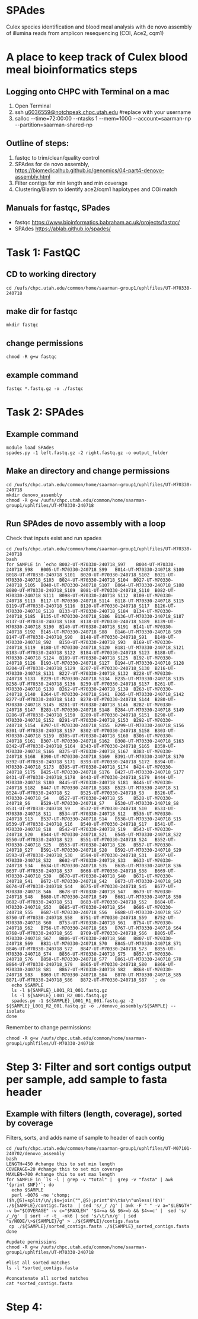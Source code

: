 # SPAdes
Culex species identification and blood meal analysis with de novo assembly of illumina reads from amplicon resequencing (COI, Ace2, cqm1)

# A place to keep track of Culex blood meal bioinformatics steps

## Logging onto CHPC with Terminal on a mac
1. Open Terminal
2. ssh u6036559@notchpeak.chpc.utah.edu        #replace with your username
3. salloc --time=72:00:00 --ntasks 1 --mem=100G --account=saarman-np --partition=saarman-shared-np

## Outline of steps:
1. fastqc to trim/clean/quality control
2. SPAdes for de novo assembly, https://biomedicalhub.github.io/genomics/04-part4-denovo-assembly.html
3. Filter contigs for min length and min coverage
4. Clustering/Blastn to identify ace2/cqm1 haplotypes and COi match

## Manuals for fastqc, SPades 
 - fastqc https://www.bioinformatics.babraham.ac.uk/projects/fastqc/
 - SPAdes https://ablab.github.io/spades/ 

# Task 1: FastQC
## CD to working directory
```
cd /uufs/chpc.utah.edu/common/home/saarman-group1/uphlfiles/UT-M70330-240718
```

## make dir for fastqc
```
mkdir fastqc
```

## change permissions
```
chmod -R g+w fastqc
```

## example command
```
fastqc *.fastq.gz -o ./fastqc
```

# Task 2: SPAdes

## Example command
```
module load SPAdes
spades.py -1 left.fastq.gz -2 right.fastq.gz -o output_folder
```
## Make an directory and change permissions
```
cd /uufs/chpc.utah.edu/common/home/saarman-group1/uphlfiles/UT-M70330-240718
mkdir denovo_assembly
chmod -R g+w /uufs/chpc.utah.edu/common/home/saarman-group1/uphlfiles/UT-M70330-240718
```
## Run SPAdes de novo assembly with a loop
Check that inputs exist and run spades
```
cd /uufs/chpc.utah.edu/common/home/saarman-group1/uphlfiles/UT-M70330-240718
bash
for SAMPLE in `echo B002-UT-M70330-240718_S97	 B004-UT-M70330-240718_S98	 B005-UT-M70330-240718_S99	 B014-UT-M70330-240718_S100	 B018-UT-M70330-240718_S101	 B020-UT-M70330-240718_S102	 B021-UT-M70330-240718_S103	 B024-UT-M70330-240718_S104	 B027-UT-M70330-240718_S105	 B040-UT-M70330-240718_S107	 B064-UT-M70330-240718_S108	 B080-UT-M70330-240718_S109	 B081-UT-M70330-240718_S110	 B082-UT-M70330-240718_S111	 B098-UT-M70330-240718_S112	 B109-UT-M70330-240718_S113	 B117-UT-M70330-240718_S114	 B118-UT-M70330-240718_S115	 B119-UT-M70330-240718_S116	 B120-UT-M70330-240718_S117	 B126-UT-M70330-240718_S118	 B133-UT-M70330-240718_S184	 B134-UT-M70330-240718_S185	 B135-UT-M70330-240718_S186	 B136-UT-M70330-240718_S187	 B137-UT-M70330-240718_S188	 B138-UT-M70330-240718_S189	 B139-UT-M70330-240718_S190	 B140-UT-M70330-240718_S191	 B141-UT-M70330-240718_S192	 B145-UT-M70330-240718_S88	 B146-UT-M70330-240718_S89	 B147-UT-M70330-240718_S90	 B148-UT-M70330-240718_S91	 B149-UT-M70330-240718_S92	 B150-UT-M70330-240718_S93	 B169-UT-M70330-240718_S119	 B180-UT-M70330-240718_S120	 B181-UT-M70330-240718_S121	 B183-UT-M70330-240718_S122	 B184-UT-M70330-240718_S123	 B188-UT-M70330-240718_S124	 B189-UT-M70330-240718_S125	 B192-UT-M70330-240718_S126	 B193-UT-M70330-240718_S127	 B194-UT-M70330-240718_S128	 B204-UT-M70330-240718_S129	 B207-UT-M70330-240718_S130	 B216-UT-M70330-240718_S131	 B227-UT-M70330-240718_S132	 B228-UT-M70330-240718_S133	 B229-UT-M70330-240718_S134	 B235-UT-M70330-240718_S135	 B258-UT-M70330-240718_S136	 B259-UT-M70330-240718_S137	 B261-UT-M70330-240718_S138	 B262-UT-M70330-240718_S139	 B263-UT-M70330-240718_S140	 B264-UT-M70330-240718_S141	 B265-UT-M70330-240718_S142	 B277-UT-M70330-240718_S143	 B278-UT-M70330-240718_S144	 B280-UT-M70330-240718_S145	 B281-UT-M70330-240718_S146	 B282-UT-M70330-240718_S147	 B283-UT-M70330-240718_S148	 B284-UT-M70330-240718_S149	 B286-UT-M70330-240718_S150	 B289-UT-M70330-240718_S151	 B290-UT-M70330-240718_S152	 B291-UT-M70330-240718_S153	 B292-UT-M70330-240718_S154	 B297-UT-M70330-240718_S155	 B299-UT-M70330-240718_S156	 B301-UT-M70330-240718_S157	 B302-UT-M70330-240718_S158	 B303-UT-M70330-240718_S159	 B305-UT-M70330-240718_S160	 B306-UT-M70330-240718_S161	 B307-UT-M70330-240718_S162	 B308-UT-M70330-240718_S163	 B342-UT-M70330-240718_S164	 B343-UT-M70330-240718_S165	 B359-UT-M70330-240718_S166	 B375-UT-M70330-240718_S167	 B383-UT-M70330-240718_S168	 B390-UT-M70330-240718_S169	 B391-UT-M70330-240718_S170	 B392-UT-M70330-240718_S171	 B393-UT-M70330-240718_S172	 B394-UT-M70330-240718_S173	 B395-UT-M70330-240718_S174	 B424-UT-M70330-240718_S175	 B425-UT-M70330-240718_S176	 B427-UT-M70330-240718_S177	 B431-UT-M70330-240718_S178	 B443-UT-M70330-240718_S179	 B444-UT-M70330-240718_S180	 B445-UT-M70330-240718_S181	 B446-UT-M70330-240718_S182	 B447-UT-M70330-240718_S183	 B523-UT-M70330-240718_S1	 B524-UT-M70330-240718_S2	 B525-UT-M70330-240718_S3	 B526-UT-M70330-240718_S4	 B527-UT-M70330-240718_S5	 B528-UT-M70330-240718_S6	 B529-UT-M70330-240718_S7	 B530-UT-M70330-240718_S8	 B531-UT-M70330-240718_S9	 B532-UT-M70330-240718_S10	 B533-UT-M70330-240718_S11	 B534-UT-M70330-240718_S12	 B536-UT-M70330-240718_S13	 B537-UT-M70330-240718_S14	 B538-UT-M70330-240718_S15	 B539-UT-M70330-240718_S16	 B540-UT-M70330-240718_S17	 B541-UT-M70330-240718_S18	 B542-UT-M70330-240718_S19	 B543-UT-M70330-240718_S20	 B544-UT-M70330-240718_S21	 B545-UT-M70330-240718_S22	 B550-UT-M70330-240718_S23	 B551-UT-M70330-240718_S24	 B552-UT-M70330-240718_S25	 B553-UT-M70330-240718_S26	 B557-UT-M70330-240718_S27	 B591-UT-M70330-240718_S28	 B592-UT-M70330-240718_S29	 B593-UT-M70330-240718_S30	 B594-UT-M70330-240718_S31	 B597-UT-M70330-240718_S32	 B602-UT-M70330-240718_S33	 B633-UT-M70330-240718_S34	 B634-UT-M70330-240718_S35	 B635-UT-M70330-240718_S36	 B637-UT-M70330-240718_S37	 B668-UT-M70330-240718_S38	 B669-UT-M70330-240718_S39	 B670-UT-M70330-240718_S40	 B671-UT-M70330-240718_S41	 B672-UT-M70330-240718_S42	 B673-UT-M70330-240718_S43	 B674-UT-M70330-240718_S44	 B675-UT-M70330-240718_S45	 B677-UT-M70330-240718_S46	 B678-UT-M70330-240718_S47	 B679-UT-M70330-240718_S48	 B680-UT-M70330-240718_S49	 B681-UT-M70330-240718_S50	 B682-UT-M70330-240718_S51	 B683-UT-M70330-240718_S52	 B684-UT-M70330-240718_S53	 B685-UT-M70330-240718_S54	 B686-UT-M70330-240718_S55	 B687-UT-M70330-240718_S56	 B688-UT-M70330-240718_S57	 B750-UT-M70330-240718_S58	 B751-UT-M70330-240718_S59	 B752-UT-M70330-240718_S60	 B753-UT-M70330-240718_S61	 B754-UT-M70330-240718_S62	 B756-UT-M70330-240718_S63	 B767-UT-M70330-240718_S64	 B768-UT-M70330-240718_S65	 B769-UT-M70330-240718_S66	 B805-UT-M70330-240718_S67	 B806-UT-M70330-240718_S68	 B807-UT-M70330-240718_S69	 B831-UT-M70330-240718_S70	 B845-UT-M70330-240718_S71	 B846-UT-M70330-240718_S72	 B847-UT-M70330-240718_S73	 B855-UT-M70330-240718_S74	 B856-UT-M70330-240718_S75	 B857-UT-M70330-240718_S76	 B858-UT-M70330-240718_S77	 B861-UT-M70330-240718_S78	 B864-UT-M70330-240718_S79	 B865-UT-M70330-240718_S80	 B866-UT-M70330-240718_S81	 B867-UT-M70330-240718_S82	 B868-UT-M70330-240718_S83	 B869-UT-M70330-240718_S84	 B870-UT-M70330-240718_S85	 B871-UT-M70330-240718_S86	 B872-UT-M70330-240718_S87	`; do
  echo $SAMPLE
  ls -l ${SAMPLE}_L001_R1_001.fastq.gz
  ls -l ${SAMPLE}_L001_R2_001.fastq.gz
  spades.py -1 ${SAMPLE}_L001_R1_001.fastq.gz -2	${SAMPLE}_L001_R2_001.fastq.gz -o ./denovo_assembly/${SAMPLE} --isolate
done
```
Remember to change permissions:
```
chmod -R g+w /uufs/chpc.utah.edu/common/home/saarman-group1/uphlfiles/UT-M70330-240718
```

# Step 3: Filter and sort contigs output per sample, add sample to fasta header

## Example with filters (length, coverage), sorted by coverage
Filters, sorts, and adds name of sample to header of each contig
```
cd /uufs/chpc.utah.edu/common/home/saarman-group1/uphlfiles/UT-M07101-240702/denovo_assembly
bash
LENGTH=450 #change this to set min length
COVERAGE=20 #change this to set min coverage
MAXLEN=700 #change this to set max length
for SAMPLE in `ls -l | grep -v "total" |  grep -v "fasta" | awk '{print $NF}'`; do
  echo $SAMPLE
  perl -0076 -ne 'chomp;($h,@S)=split/\n/;$s=join("",@S);print"$h\t$s\n"unless(!$h)' ./${SAMPLE}/contigs.fasta  | sed 's/_/ /g' | awk -F " " -v a="$LENGTH" -v b="$COVERAGE" -v c="$MAXLEN" '$4>=a && $6>=b && $4<=c' |  sed 's/ /_/g'  | sort -r -t_ -nk6 | sed 's/\t/\n/g' | sed "s/NODE/\>${SAMPLE}/g" > ./${SAMPLE}/contigs.fasta
 cp ./${SAMPLE}/sorted_contigs.fasta ./${SAMPLE}_sorted_contigs.fasta
done

#update permissions
chmod -R g+w /uufs/chpc.utah.edu/common/home/saarman-group1/uphlfiles/UT-M70330-240718

#list all sorted matches
ls -l *sorted_contigs.fasta

#concatenate all sorted matches
cat *sorted_contigs.fasta    
```
# Step 4: 

